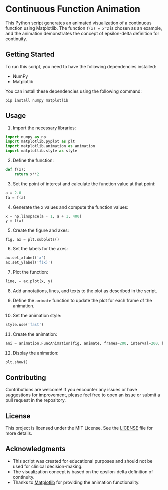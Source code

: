 # Continuous Function Animation

This Python script generates an animated visualization of a continuous function using Matplotlib. The function `f(x) = x^2` is chosen as an example, and the animation demonstrates the concept of epsilon-delta definition for continuity.

## Getting Started

To run this script, you need to have the following dependencies installed:

- NumPy
- Matplotlib

You can install these dependencies using the following command:

```
pip install numpy matplotlib
```

## Usage

1. Import the necessary libraries:
```python
import numpy as np
import matplotlib.pyplot as plt
import matplotlib.animation as animation
import matplotlib.style as style
```

2. Define the function:
```python
def f(x):
    return x**2
```

3. Set the point of interest and calculate the function value at that point:
```python
a = 2.0
fa = f(a)
```

4. Generate the x values and compute the function values:
```python
x = np.linspace(a - 1, a + 1, 400)
y = f(x)
```

5. Create the figure and axes:
```python
fig, ax = plt.subplots()
```

6. Set the labels for the axes:
```python
ax.set_xlabel('x')
ax.set_ylabel('f(x)')
```

7. Plot the function:
```python
line, = ax.plot(x, y)
```

8. Add annotations, lines, and texts to the plot as described in the script.

9. Define the `animate` function to update the plot for each frame of the animation.

10. Set the animation style:
```python
style.use('fast')
```

11. Create the animation:
```python
ani = animation.FuncAnimation(fig, animate, frames=200, interval=200, blit=True)
```

12. Display the animation:
```python
plt.show()
```

## Contributing

Contributions are welcome! If you encounter any issues or have suggestions for improvement, please feel free to open an issue or submit a pull request in the repository.

## License

This project is licensed under the MIT License. See the [LICENSE](LICENSE) file for more details.

## Acknowledgments

- This script was created for educational purposes and should not be used for clinical decision-making.
- The visualization concept is based on the epsilon-delta definition of continuity.
- Thanks to [Matplotlib](https://matplotlib.org/) for providing the animation functionality.
